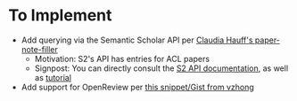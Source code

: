 # To Implement

- Add querying via the Semantic Scholar API per [Claudia Hauff's paper-note-filler](https://github.com/chauff/paper-note-filler)
    - Motivation: S2's API has entries for ACL papers
    - Signpost: You can directly consult the [S2 API documentation](https://api.semanticscholar.org/api-docs/#tag/Paper-Data/operation/get_graph_get_paper), as well as [tutorial](https://www.semanticscholar.org/product/api%2Ftutorial)
- Add support for OpenReview per [this snippet/Gist from vzhong](https://gist.github.com/vzhong/9d6358b8fb1c63e801cd53c01ffa1af8)
